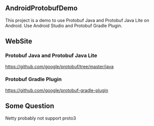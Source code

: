## AndroidProtobufDemo
This project is a demo to use Protobuf Java and Protobuf Java Lite on Android.
Use Android Studio and Protobuf Gradle Plugin.</br>

## WebSite
### Protobuf Java and Protobuf Java Lite
https://github.com/google/protobuf/tree/master/java
### Protobuf Gradle Plugin
https://github.com/google/protobuf-gradle-plugin  

## Some Question
Netty probably not support proto3  
